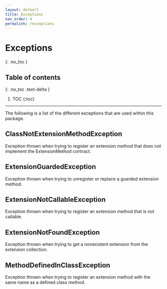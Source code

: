 ```yaml
---
layout: default
title: Exceptions
nav_order: 4
permalink: /exceptions
---
```


# Exceptions
{: .no_toc }

## Table of contents
{: .no_toc .text-delta }

1. TOC
{:toc}

---

The following is a list of the different exceptions that are used within this package.

## ClassNotExtensionMethodException

Exception thrown when trying to register an extension method that does not implement the ExtensionMethod contract.

## ExtensionGuardedException

Exception thrown when trying to unregister or replace a guarded extension method.

## ExtensionNotCallableException

Exception thrown when trying to register an extension method that is not callable.

## ExtensionNotFoundException

Exception thrown when trying to get a nonexistent extension from the extension collection.

## MethodDefinedInClassException

Exception thrown when trying to register an extension method with the same name as a defined class method.
